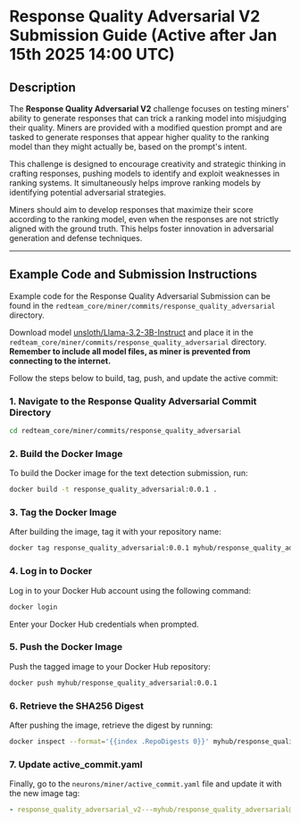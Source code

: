 # Response Quality Adversarial V2 Submission Guide (Active after Jan 15th 2025 14:00 UTC)

## Description

The **Response Quality Adversarial V2** challenge focuses on testing miners' ability to generate responses that can trick a ranking model into misjudging their quality. Miners are provided with a modified question prompt and are tasked to generate responses that appear higher quality to the ranking model than they might actually be, based on the prompt's intent.

This challenge is designed to encourage creativity and strategic thinking in crafting responses, pushing models to identify and exploit weaknesses in ranking systems. It simultaneously helps improve ranking models by identifying potential adversarial strategies.

Miners should aim to develop responses that maximize their score according to the ranking model, even when the responses are not strictly aligned with the ground truth. This helps foster innovation in adversarial generation and defense techniques.

---

## Example Code and Submission Instructions

Example code for the Response Quality Adversarial Submission can be found in the `redteam_core/miner/commits/response_quality_adversarial` directory.

Download model [unsloth/Llama-3.2-3B-Instruct](https://huggingface.co/unsloth/Llama-3.2-3B-Instruct) and place it in the `redteam_core/miner/commits/response_quality_adversarial` directory. **Remember to include all model files, as miner is prevented from connecting to the internet.**

Follow the steps below to build, tag, push, and update the active commit:

### 1. Navigate to the Response Quality Adversarial Commit Directory

```sh
cd redteam_core/miner/commits/response_quality_adversarial
```

### 2. Build the Docker Image

To build the Docker image for the text detection submission, run:

```sh
docker build -t response_quality_adversarial:0.0.1 .
```

### 3. Tag the Docker Image

After building the image, tag it with your repository name:

```sh
docker tag response_quality_adversarial:0.0.1 myhub/response_quality_adversarial:0.0.1
```

### 4. Log in to Docker

Log in to your Docker Hub account using the following command:

```sh
docker login
```

Enter your Docker Hub credentials when prompted.

### 5. Push the Docker Image

Push the tagged image to your Docker Hub repository:

```sh
docker push myhub/response_quality_adversarial:0.0.1
```

### 6. Retrieve the SHA256 Digest

After pushing the image, retrieve the digest by running:

```sh
docker inspect --format='{{index .RepoDigests 0}}' myhub/response_quality_adversarial:0.0.1
```

### 7. Update active_commit.yaml

Finally, go to the `neurons/miner/active_commit.yaml` file and update it with the new image tag:

```yaml
- response_quality_adversarial_v2---myhub/response_quality_adversarial@<sha256:digest>
```
